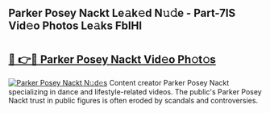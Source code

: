 ## Parker Posey Nackt Le𝚊k𝚎d N𝚞𝚍e - Part-7IS Vid𝚎o Photos Le𝚊ks FblHl

# <h2><a href="http://fb2rvqy.evod.top/?m=Parker+Posey+Nackt">🔗 👉🔴 Parker Posey Nackt Vid𝚎o Ph𝚘t𝚘s</a></h2>

[![Parker Posey Nackt N𝚞d𝚎s](https://i.imgur.com/8V9OHl7.gif)](http://fb2rvqy.evod.top/?m=Parker+Posey+Nackt)
Content creator Parker Posey Nackt specializing in dance and lifestyle-related videos. The public's Parker Posey Nackt trust in public figures is often eroded by scandals and controversies. 
